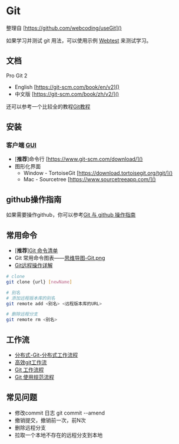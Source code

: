 # Git

整理自 [https://github.com/webcoding/useGit]()

如果学习并测试 git 用法，可以使用示例 [Webtest](https://github.com/webcoding/webtest) 来测试学习。

## 文档

Pro Git 2

- English [https://git-scm.com/book/en/v2]()
- 中文版 [https://git-scm.com/book/zh/v2/]()

还可以参考一个比较全的教程[Git教程](http://www.liaoxuefeng.com/wiki/0013739516305929606dd18361248578c67b8067c8c017b000)

## 安装

### 客户端 [GUI](https://www.git-scm.com/downloads/guis/)

- [**推荐**]命令行 [https://www.git-scm.com/download/]()
- 图形化界面
  - Window - TortoiseGit [https://download.tortoisegit.org/tgit/]()
  - Mac - Sourcetree [https://www.sourcetreeapp.com/]()

## github操作指南

如果需要操作github，你可以参考[Git 与 github 操作指南](https://github.com/webcoding/useGit)

## 常用命令

- [**推荐**][Git 命令清单](http://www.ruanyifeng.com/blog/2015/12/git-cheat-sheet.html)
- Git 常用命令图表——[思维导图-Git.png](http://pic002.cnblogs.com/img/1-2-3/201007/2010072023345292.png)
- [Git远程操作详解](http://www.ruanyifeng.com/blog/2014/06/git_remote.html)

```bash
# clone
git clone {url} [newName]

# 别名
# 添加远程版本库的别名
git remote add <别名> <远程版本库的URL>

# 删除远程分支
git remote rm <别名>
```

## 工作流

- [分布式-Git-分布式工作流程](git-scm.com/book/zh/v2/分布式-Git-分布式工作流程)
- [高效git工作流](https://juejin.im/post/5b2b76e251882574934c388d)
- [Git 工作流程](http://www.ruanyifeng.com/blog/2015/12/git-workflow.html)
- [Git 使用规范流程](http://www.ruanyifeng.com/blog/2015/08/git-use-process.html)

<!-- - 全局配置 git config
  - git config --global --list 查看全局配置
  - git config --global user.name "John Doe"
  - git config --global user.email johndoe@example.com
- 初始化 git init，在当前目录创建一个名为 .git 的文件夹
- .gitignore 文件，设置忽略的文件
- 添加新文件到版本库 git add
  - git add . 添加所有文件，包括子目录，但不包括空目录
  - git add xxx.js 添加单个文件
  - git add *.js 添加所有js文件
- 提交 git commit
  - git commit -am 'some msg' 提交所有修改
  - git commit -m 'add msg to xxx.js' xxx.js 提交单个文件
  - git commit -C head -a -amend 不会产生新的提交历史记录
- 撤销修改
  - 撤销尚未提交的修改
    - git checkout head readme.md todo.js 撤销1、2个文件
    - git checkout head *.js 撤销所有js文件
    - git checkout head . 撤销所有文件
  - 撤销提交
    - git revert --no-commit head 最近的一次提交的反操作
    - 复位
      - git reset head [filename] 取消暂存
      - git reset --hard head^^ 不会在版本库中留下痕迹
- 分支
  - git branch
  - git branch -a
  - git branch -r
  - git checkout [branchName] -->

## 常见问题

- 修改commit 日志 git commit --amend
- 撤销提交，撤销前一次，前N次
- 删除远程分支
- 拉取一个本地不存在的远程分支到本地
